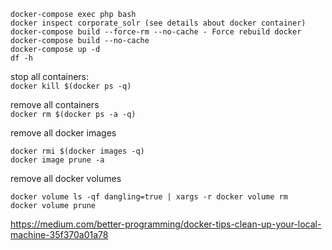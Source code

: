 ```
docker-compose exec php bash
docker inspect corporate_solr (see details about docker container)
docker-compose build --force-rm --no-cache - Force rebuild docker
docker-compose build --no-cache
docker-compose up -d
df -h
```

stop all containers:  
```docker kill $(docker ps -q)```

remove all containers  
```docker rm $(docker ps -a -q)```

remove all docker images  
```
docker rmi $(docker images -q)
docker image prune -a
```

remove all docker volumes  
```
docker volume ls -qf dangling=true | xargs -r docker volume rm
docker volume prune
```
https://medium.com/better-programming/docker-tips-clean-up-your-local-machine-35f370a01a78
```
